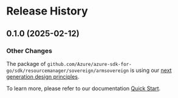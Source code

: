 # Release History

## 0.1.0 (2025-02-12)
### Other Changes

The package of `github.com/Azure/azure-sdk-for-go/sdk/resourcemanager/sovereign/armsovereign` is using our [next generation design principles](https://azure.github.io/azure-sdk/general_introduction.html).

To learn more, please refer to our documentation [Quick Start](https://aka.ms/azsdk/go/mgmt).